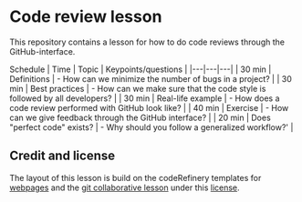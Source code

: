 

# Code review lesson 
This repository contains a lesson for how to do code reviews through the GitHub-interface. 

Schedule
| Time  | Topic  | Keypoints/questions   |
|---|---|---|
|  30 min |  Definitions |  - How can we minimize the number of bugs in a project? |
|  30 min |  Best practices | - How can we make sure that the code style is followed by all developers?  |
|  30 min |  Real-life example | - How does a code review performed with GitHub look like?  |
|  40 min |  Exercise | - How can we give feedback through the GitHub interface? |
|  20 min |  Does "perfect code" exists?  | - Why should you follow a generalized workflow?' |

## Credit and license
The layout of this lesson is build on the codeRefinery templates for [webpages](https://github.com/coderefinery/template-workshop-webpage) and the [git collaborative lesson](https://github.com/coderefinery/git-collaborative) under this [license](https://coderefinery.github.io/git-collaborative/license/).
